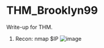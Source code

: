 # THM_Brooklyn99
Write-up for THM. 
1. Recon: 
nmap $IP
![image](https://github.com/QuanPham247/THM_Brooklyn99/assets/97132705/f660aab7-905f-43d9-bd48-de649352d37a)

